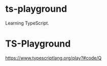# ts-playground

Learning TypeScript.

# TS-Playground

https://www.typescriptlang.org/play?#code/Q
